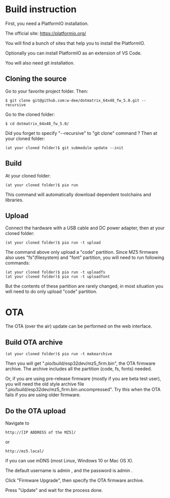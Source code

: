 # Build instruction

First, you need a PlatformIO installation.

The official site: https://platformio.org/

You will find a bunch of sites that help you to install the PlatformIO.

Optionally you can install PlatformIO as an extension of VS Code.

You will also need git installation.

## Cloning the source

Go to your favorite project folder. Then:

    $ git clone git@github.com:w-dee/dotmatrix_64x48_fw_5.0.git --recursive

Go to the cloned folder:

    $ cd dotmatrix_64x48_fw_5.0/

Did you forget to specify "--recursive" to "git clone" command ? Then at your cloned folder:

    (at your cloned folder)$ git submodule update --init

## Build

At your cloned folder:

    (at your cloned folder)$ pio run

This command will automatically download dependent toolchains and libraries.

## Upload

Connect the hardware with a USB cable and DC power adapter, then at your cloned folder:

    (at your cloned folder)$ pio run -t upload

The command above only upload a "code" partition. Since MZ5 firmware also uses "fs"(filesystem) and "font" partition, you will need to run following commands:

    (at your cloned folder)$ pio run -t uploadfs
    (at your cloned folder)$ pio run -t uploadfont

But the contents of these partition are rarely changed, in most situation you will need to do only upload "code" partition.

# OTA

The OTA (over the air) update can be performed on the web interface.

## Build OTA archive

    (at your cloned folder)$ pio run -t makearchive

Then you will get ".pio/build/esp32dev/mz5_firm.bin", the OTA firmware archive. The archive includes all the partition (code, fs, fonts) needed.

Or, if you are using pre-release firmware (mostly if you are beta test user), you will need the old style archive file ".pio/build/esp32dev/mz5_firm.bin.uncompressed". Try this when the OTA fails if you are using older firmware.

## Do the OTA upload

Navigate to

    http://[IP ADDRESS of the MZ5]/

or

    http://mz5.local/

if you can use mDNS (most Linux, Windows 10 or Mac OS X).

The default username is admin , and the password is admin .

Click "Firmware Upgrade", then specify the OTA firmware archive.

Press "Update" and wait for the process done.






